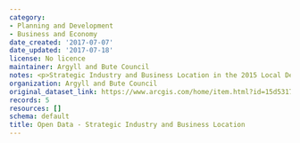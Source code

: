 ```yaml
---
category:
- Planning and Development
- Business and Economy
date_created: '2017-07-07'
date_updated: '2017-07-18'
license: No licence
maintainer: Argyll and Bute Council
notes: <p>Strategic Industry and Business Location in the 2015 Local Development Plan</p>
organization: Argyll and Bute Council
original_dataset_link: https://www.arcgis.com/home/item.html?id=15d53172ebd44cf4a82edf108d8a9b3c
records: 5
resources: []
schema: default
title: Open Data - Strategic Industry and Business Location
---
```

